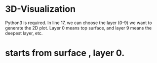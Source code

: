 # 3D-Visualization
Python3 is required.
In line 17, we can choose the layer (0-9) we want to generate the 2D plot. Layer 0 means top surface, and layer 9 means the deepest layer, etc.
# starts from surface , layer 0.
